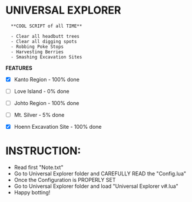 
# UNIVERSAL EXPLORER



      **COOL SCRIPT of all TIME**

      - Clear all headbutt trees
      - Clear all digging spots
      - Robbing Poke Stops
      - Harvesting Berries
      - Smashing Excavation Sites

**FEATURES**

- [x] Kanto Region - 100% done
- [ ] Love Island - 0% done
- [ ] Johto Region - 100% done
- [ ] Mt. Silver - 5% done
- [x] Hoenn Excavation Site - 100% done


# INSTRUCTION:

+ Read first "Note.txt"
+ Go to Universal Explorer folder and CAREFULLY READ the "Config.lua"
+ Once the Configuration is PROPERLY SET
+ Go to Universal Explorer folder and load "Universal Explorer v#.lua"
+ Happy botting!

